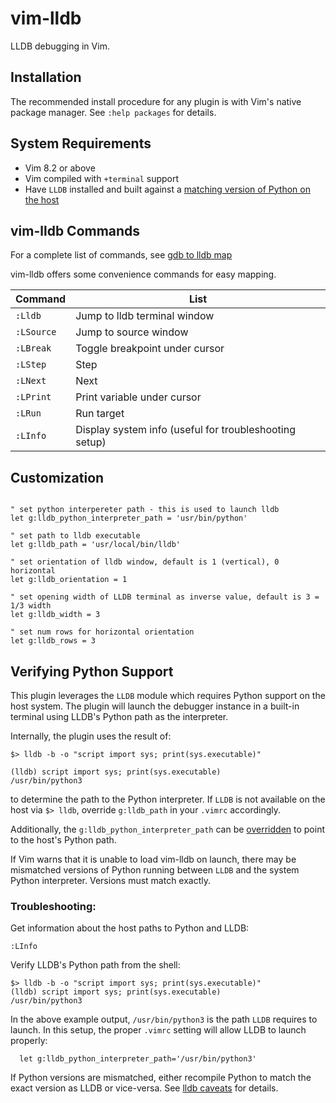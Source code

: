 vim-lldb
========

LLDB debugging in Vim.


Installation
------------

The recommended install procedure for any plugin is with Vim's native package manager.
See `:help packages` for details.


System Requirements
-------------------

- Vim 8.2 or above
- Vim compiled with `+terminal` support
- Have `LLDB` installed and built against a [matching version of Python on the host](#verifying-python-support)


vim-lldb Commands
-----------------

For a complete list of commands, see [gdb to lldb map](https://lldb.llvm.org/use/map.html)

vim-lldb offers some convenience commands for easy mapping.

| Command           | List                                                                    |
| ---               | ---                                                                     |
| `:Lldb`          |  Jump to lldb terminal window |
| `:LSource`          |  Jump to source window |
| `:LBreak`          | Toggle breakpoint under cursor                                |
| `:LStep`          | Step |
| `:LNext`          | Next
| `:LPrint`          | Print variable under cursor |
| `:LRun`          | Run target |
| `:LInfo`          | Display system info (useful for troubleshooting setup)         | 



Customization
-------------

```vim

" set python interpereter path - this is used to launch lldb
let g:lldb_python_interpreter_path = 'usr/bin/python'

" set path to lldb executable
let g:lldb_path = 'usr/local/bin/lldb'

" set orientation of lldb window, default is 1 (vertical), 0 horizontal
let g:lldb_orientation = 1

" set opening width of LLDB terminal as inverse value, default is 3 = 1/3 width
let g:lldb_width = 3

" set num rows for horizontal orientation
let g:lldb_rows = 3
```


Verifying Python Support
------------------------

This plugin leverages the `LLDB` module which requires Python support on the host system. The plugin will launch the debugger instance in a built-in terminal using LLDB's Python path as the interpreter. 

Internally, the plugin uses the result of:

    $> lldb -b -o "script import sys; print(sys.executable)"

    (lldb) script import sys; print(sys.executable)
    /usr/bin/python3

to determine the path to the Python interpreter.  If `LLDB` is not available on the host via `$> lldb`, override `g:lldb_path` in your `.vimrc` accordingly.

Additionally, the `g:lldb_python_interpreter_path` can be [overridden](#customization) to point to the host's Python path.


If Vim warns that it is unable to load vim-lldb on launch, there may be mismatched versions of Python running between `LLDB` and the system Python interpreter. Versions must match exactly.


### Troubleshooting:

Get information about the host paths to Python and LLDB:

```vim
:LInfo
```

Verify LLDB's Python path from the shell:

    $> lldb -b -o "script import sys; print(sys.executable)"
    (lldb) script import sys; print(sys.executable)
    /usr/bin/python3

In the above example output, `/usr/bin/python3` is the path `LLDB` requires to launch. In this setup, the proper `.vimrc` setting 
will allow LLDB to launch properly:

```vim
  let g:lldb_python_interpreter_path='/usr/bin/python3'
```

If Python versions are mismatched, either recompile Python to match the exact version as LLDB or vice-versa. See [lldb caveats](https://lldb.llvm.org/resources/caveats.html) for details.
